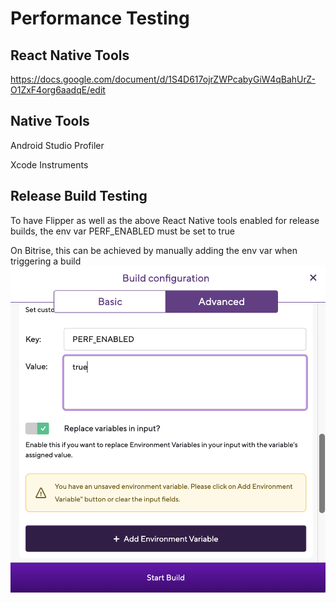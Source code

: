 # Performance Testing

## React Native Tools
https://docs.google.com/document/d/1S4D617ojrZWPcabyGiW4qBahUrZ-O1ZxF4org6aadqE/edit

## Native Tools
Android Studio Profiler

Xcode Instruments

## Release Build Testing
To have Flipper as well as the above React Native tools enabled for release builds, the env var PERF_ENABLED must be set to true

On Bitrise, this can be achieved by manually adding the env var when triggering a build
<img src="images/bitrise_set_env_var.png" width="700"/>
